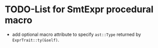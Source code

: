 # TODO-List for SmtExpr procedural macro

- add optional macro attribute to specify `ast::Type` returned by `ExprTrait::ty(&self)`.
